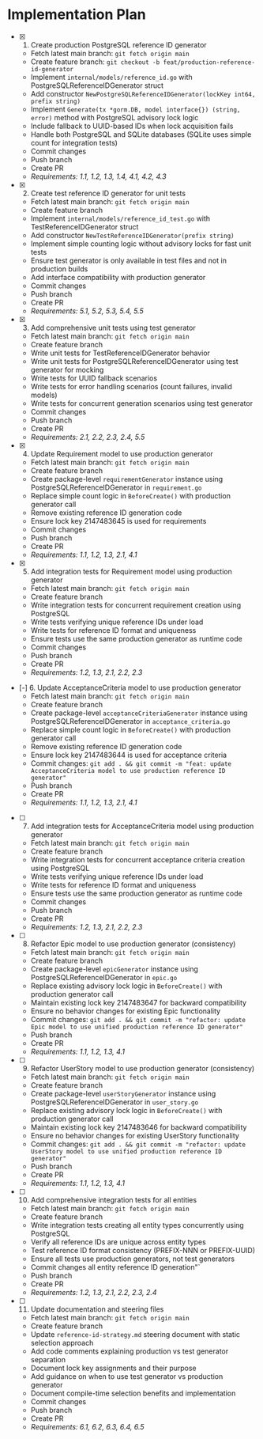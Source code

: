 # Implementation Plan

- [x] 1. Create production PostgreSQL reference ID generator
  - Fetch latest main branch: `git fetch origin main`
  - Create feature branch: `git checkout -b feat/production-reference-id-generator`
  - Implement `internal/models/reference_id.go` with PostgreSQLReferenceIDGenerator struct
  - Add constructor `NewPostgreSQLReferenceIDGenerator(lockKey int64, prefix string)`
  - Implement `Generate(tx *gorm.DB, model interface{}) (string, error)` method with PostgreSQL advisory lock logic
  - Include fallback to UUID-based IDs when lock acquisition fails
  - Handle both PostgreSQL and SQLite databases (SQLite uses simple count for integration tests)
  - Commit changes
  - Push branch
  - Create PR
  - _Requirements: 1.1, 1.2, 1.3, 1.4, 4.1, 4.2, 4.3_

- [x] 2. Create test reference ID generator for unit tests
  - Fetch latest main branch: `git fetch origin main`
  - Create feature branch
  - Implement `internal/models/reference_id_test.go` with TestReferenceIDGenerator struct
  - Add constructor `NewTestReferenceIDGenerator(prefix string)` 
  - Implement simple counting logic without advisory locks for fast unit tests
  - Ensure test generator is only available in test files and not in production builds
  - Add interface compatibility with production generator
  - Commit changes
  - Push branch
  - Create PR
  - _Requirements: 5.1, 5.2, 5.3, 5.4, 5.5_

- [x] 3. Add comprehensive unit tests using test generator
  - Fetch latest main branch: `git fetch origin main`
  - Create feature branch
  - Write unit tests for TestReferenceIDGenerator behavior
  - Write unit tests for PostgreSQLReferenceIDGenerator using test generator for mocking
  - Write tests for UUID fallback scenarios
  - Write tests for error handling scenarios (count failures, invalid models)
  - Write tests for concurrent generation scenarios using test generator
  - Commit changes
  - Push branch
  - Create PR
  - _Requirements: 2.1, 2.2, 2.3, 2.4, 5.5_

- [x] 4. Update Requirement model to use production generator
  - Fetch latest main branch: `git fetch origin main`
  - Create feature branch
  - Create package-level `requirementGenerator` instance using PostgreSQLReferenceIDGenerator in `requirement.go`
  - Replace simple count logic in `BeforeCreate()` with production generator call
  - Remove existing reference ID generation code
  - Ensure lock key 2147483645 is used for requirements
  - Commit changes
  - Push branch
  - Create PR
  - _Requirements: 1.1, 1.2, 1.3, 2.1, 4.1_

- [x] 5. Add integration tests for Requirement model using production generator
  - Fetch latest main branch: `git fetch origin main`
  - Create feature branch
  - Write integration tests for concurrent requirement creation using PostgreSQL
  - Write tests verifying unique reference IDs under load
  - Write tests for reference ID format and uniqueness
  - Ensure tests use the same production generator as runtime code
  - Commit changes
  - Push branch
  - Create PR
  - _Requirements: 1.2, 1.3, 2.1, 2.2, 2.3_

- [-] 6. Update AcceptanceCriteria model to use production generator
  - Fetch latest main branch: `git fetch origin main`
  - Create feature branch
  - Create package-level `acceptanceCriteriaGenerator` instance using PostgreSQLReferenceIDGenerator in `acceptance_criteria.go`
  - Replace simple count logic in `BeforeCreate()` with production generator call
  - Remove existing reference ID generation code
  - Ensure lock key 2147483644 is used for acceptance criteria
  - Commit changes: `git add . && git commit -m "feat: update AcceptanceCriteria model to use production reference ID generator"`
  - Push branch
  - Create PR
  - _Requirements: 1.1, 1.2, 1.3, 2.1, 4.1_

- [ ] 7. Add integration tests for AcceptanceCriteria model using production generator
  - Fetch latest main branch: `git fetch origin main`
  - Create feature branch
  - Write integration tests for concurrent acceptance criteria creation using PostgreSQL
  - Write tests verifying unique reference IDs under load
  - Write tests for reference ID format and uniqueness
  - Ensure tests use the same production generator as runtime code
  - Commit changes
  - Push branch
  - Create PR
  - _Requirements: 1.2, 1.3, 2.1, 2.2, 2.3_

- [ ] 8. Refactor Epic model to use production generator (consistency)
  - Fetch latest main branch: `git fetch origin main`
  - Create feature branch
  - Create package-level `epicGenerator` instance using PostgreSQLReferenceIDGenerator in `epic.go`
  - Replace existing advisory lock logic in `BeforeCreate()` with production generator call
  - Maintain existing lock key 2147483647 for backward compatibility
  - Ensure no behavior changes for existing Epic functionality
  - Commit changes: `git add . && git commit -m "refactor: update Epic model to use unified production reference ID generator"`
  - Push branch
  - Create PR
  - _Requirements: 1.1, 1.2, 1.3, 4.1_

- [ ] 9. Refactor UserStory model to use production generator (consistency)
  - Fetch latest main branch: `git fetch origin main`
  - Create feature branch
  - Create package-level `userStoryGenerator` instance using PostgreSQLReferenceIDGenerator in `user_story.go`
  - Replace existing advisory lock logic in `BeforeCreate()` with production generator call
  - Maintain existing lock key 2147483646 for backward compatibility
  - Ensure no behavior changes for existing UserStory functionality
  - Commit changes: `git add . && git commit -m "refactor: update UserStory model to use unified production reference ID generator"`
  - Push branch
  - Create PR
  - _Requirements: 1.1, 1.2, 1.3, 4.1_

- [ ] 10. Add comprehensive integration tests for all entities
  - Fetch latest main branch: `git fetch origin main`
  - Create feature branch
  - Write integration tests creating all entity types concurrently using PostgreSQL
  - Verify all reference IDs are unique across entity types
  - Test reference ID format consistency (PREFIX-NNN or PREFIX-UUID)
  - Ensure all tests use production generators, not test generators
  - Commit changes
  all entity reference ID generation"`
  - Push branch
  - Create PR
  - _Requirements: 1.2, 1.3, 2.1, 2.2, 2.3, 2.4_

- [ ] 11. Update documentation and steering files
  - Fetch latest main branch: `git fetch origin main`
  - Create feature branch
  - Update `reference-id-strategy.md` steering document with static selection approach
  - Add code comments explaining production vs test generator separation
  - Document lock key assignments and their purpose
  - Add guidance on when to use test generator vs production generator
  - Document compile-time selection benefits and implementation
  - Commit changes
  - Push branch
  - Create PR
  - _Requirements: 6.1, 6.2, 6.3, 6.4, 6.5_